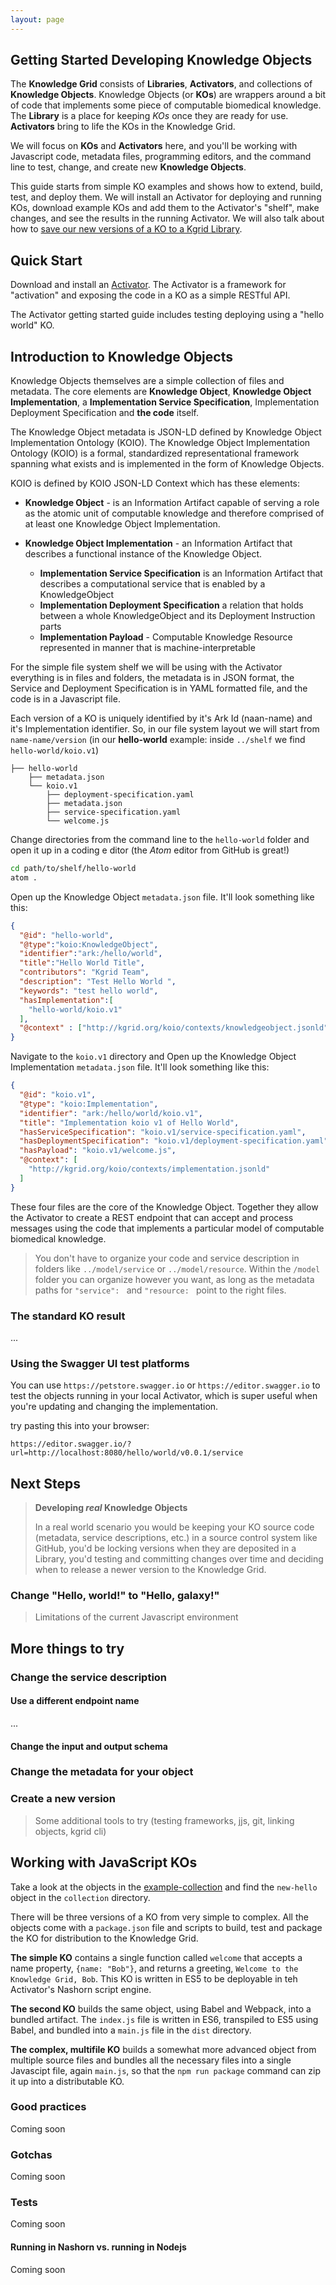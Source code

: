 ```yaml
---
layout: page
---
```


## Getting Started Developing Knowledge Objects

The **Knowledge Grid** consists of **Libraries**, **Activators**, and collections of **Knowledge Objects**.
Knowledge Objects (or **KOs**) are wrappers around a bit of code that implements some piece of computable biomedical knowledge. 
The **Library** is a place for keeping *KOs* once they are ready for use. **Activators** bring to life the KOs in the Knowledge Grid.

We will focus on **KOs** and **Activators**  here, and you'll be working with Javascript code, 
metadata files, programming editors, and the command line to test, change, and create new **Knowledge Objects**.  

This guide starts from simple KO examples and shows how to extend, build, test, and deploy them. 
We will install an Activator for deploying and running KOs, download example KOs and add them to the Activator's "shelf", make changes, and see the results in the running Activator. We will also talk about how to [save our new versions of a KO to a Kgrid Library](managing-kos-in-a-library). 
                                                                                             

## Quick Start

Download and install an [Activator](http://kgrid.org/kgrid-activator/). The Activator is a framework 
for "activation" and exposing the code in a KO as a simple RESTful API. 

The Activator getting started guide includes testing deploying using a "hello world" KO. 

## Introduction to Knowledge Objects

Knowledge Objects themselves are a simple collection of files and metadata. The core elements are 
**Knowledge Object**, **Knowledge Object Implementation**, a **Implementation Service Specification**, 
Implementation Deployment Specification and **the code** itself. 

The Knowledge Object metadata is JSON-LD defined by Knowledge Object Implementation Ontology (KOIO). 
The Knowledge Object Implementation Ontology (KOIO) is a formal, standardized representational 
framework spanning what exists and is implemented in the form of Knowledge Objects.  
                                                            
KOIO is defined by KOIO JSON-LD Context which has these elements:

- **Knowledge Object** - is an Information Artifact capable of serving a role as the atomic unit of 
computable knowledge and therefore comprised of at least one Knowledge Object Implementation. 

- **Knowledge Object Implementation** - an Information Artifact that describes a functional instance of the Knowledge Object. 
    - **Implementation Service Specification** is an Information Artifact that describes a computational 
    service that is enabled by a KnowledgeObject
    - **Implementation Deployment Specification** a relation that holds between a whole KnowledgeObject 
    and its Deployment Instruction parts
    - **Implementation Payload** - Computable Knowledge Resource represented in manner that is machine-interpretable 
    
For the simple file system shelf we will be using with the Activator everything is in files and folders, 
the metadata is in JSON format, the Service and Deployment Specification is in YAML formatted file, and the code is in a Javascript file. 

Each version of a KO is uniquely identified by it's Ark Id (naan-name) and it's Implementation identifier. 
So, in our file system layout we will start from `name-name/version` (in our **hello-world** example:
 inside `../shelf` we find `hello-world/koio.v1`)

```
├── hello-world
    ├── metadata.json 
    └── koio.v1
        ├── deployment-specification.yaml
        ├── metadata.json 
        ├── service-specification.yaml
        └── welcome.js
```

Change directories from the command line to the `hello-world` folder and open it up in a coding e
ditor (the *Atom* editor from GitHub is great!)

```bash
cd path/to/shelf/hello-world
atom .
```

Open up the Knowledge Object `metadata.json` file. It'll look something like this:

```json
{
  "@id": "hello-world",
  "@type":"koio:KnowledgeObject",
  "identifier":"ark:/hello/world",
  "title":"Hello World Title",
  "contributors": "Kgrid Team",
  "description": "Test Hello World ",
  "keywords": "test hello world",
  "hasImplementation":[
    "hello-world/koio.v1"
  ],
  "@context" : ["http://kgrid.org/koio/contexts/knowledgeobject.jsonld" ]
}
```

Navigate to the `koio.v1` directory and Open up the Knowledge Object Implementation `metadata.json` file. 
It'll look something like this:

```json
{
  "@id": "koio.v1",
  "@type": "koio:Implementation",
  "identifier": "ark:/hello/world/koio.v1",
  "title": "Implementation koio v1 of Hello World",
  "hasServiceSpecification": "koio.v1/service-specification.yaml",
  "hasDeploymentSpecification": "koio.v1/deployment-specification.yaml",
  "hasPayload": "koio.v1/welcome.js",
  "@context": [
    "http://kgrid.org/koio/contexts/implementation.jsonld"
  ]
}

```

These four files are the core of the Knowledge Object. Together they allow the Activator to create a 
REST endpoint that can accept and process messages using the code that implements a particular model of computable biomedical knowledge.

> You don't have to organize your code and service description in folders like `../model/service` or `../model/resource`. Within the `/model` folder you can organize however you want, as long as the metadata paths for `"service": ` and `"resource: ` point to the right files.

### The standard KO result 

...

### Using the Swagger UI test platforms

You can use `https://petstore.swagger.io` or `https://editor.swagger.io` to test the objects running in your local Activator, which is super useful when you're updating and changing the implementation.

try pasting this into your browser:

```http request
https://editor.swagger.io/?url=http://localhost:8080/hello/world/v0.0.1/service
```   

## Next Steps

> **Developing _real_ Knowledge Objects**
>
>In a real world scenario you would be keeping your KO source code (metadata, service descriptions, etc.) in a source control system like GitHub, you'd be locking versions when they are deposited in a Library, you'd testing and committing changes over time and deciding when to release a newer version to the Knowledge Grid.

### Change "Hello, world!" to "Hello, galaxy!"

> Limitations of the current Javascript environment

## More things to try

### Change the service description

#### Use a different endpoint name

...

#### Change the input and output schema

### Change the metadata for your object

### Create a new version

> Some additional tools to try (testing frameworks, jjs, git, linking objects, kgrid cli)


## Working with JavaScript KOs

Take a look at the objects in the [example-collection](https://github.com/kgrid-objects/example-collection) and find the `new-hello` object in the `collection` directory.

There will be three versions of a KO from very simple to complex. All the objects come with a `package.json` file and scripts to build, test and package the KO for distribution to the Knowledge Grid.

**The simple KO** contains a single function called `welcome` that accepts a name property, `{name: "Bob"}`, and returns a greeting, `Welcome to the Knowledge Grid, Bob`. This KO is written in ES5 to be deployable in teh Activator's Nashorn script engine.

**The second KO** builds the same object, using Babel and Webpack, into a bundled artifact. The `index.js` file is written in ES6, transpiled to ES5 using Babel, and bundled into a `main.js` file in the `dist` directory. 

**The complex, multifile KO** builds a somewhat more advanced object from multiple source files and bundles all the necessary files into a single Javascipt file, again `main.js`, so that the `npm run package` command can zip it up into a distributable KO.

### Good practices

Coming soon
 
### Gotchas

Coming soon

### Tests

Coming soon

#### Running in Nashorn vs. running in Nodejs

Coming soon